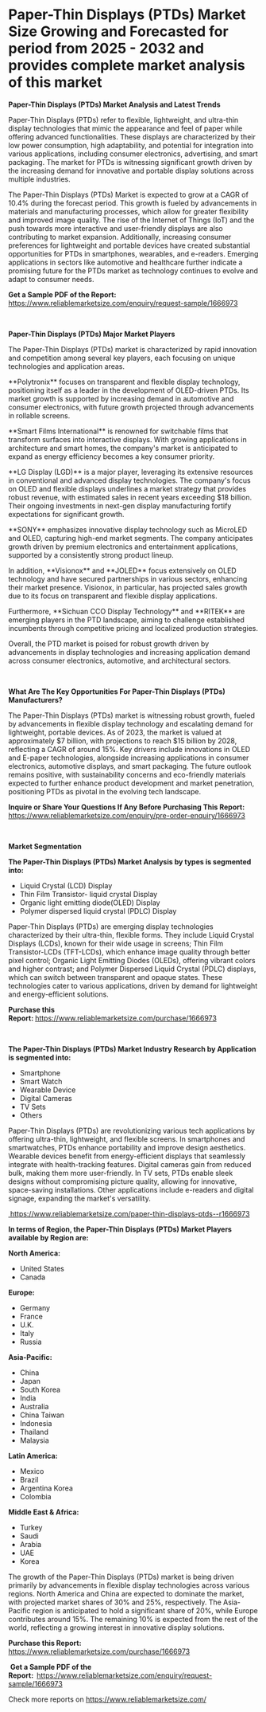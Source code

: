 <p><h1>Paper-Thin Displays (PTDs) Market Size Growing and Forecasted for period from 2025 - 2032 and provides complete market analysis of this market</h1></p><p><strong>Paper-Thin Displays (PTDs) Market Analysis and Latest Trends</strong></p>
<p><p>Paper-Thin Displays (PTDs) refer to flexible, lightweight, and ultra-thin display technologies that mimic the appearance and feel of paper while offering advanced functionalities. These displays are characterized by their low power consumption, high adaptability, and potential for integration into various applications, including consumer electronics, advertising, and smart packaging. The market for PTDs is witnessing significant growth driven by the increasing demand for innovative and portable display solutions across multiple industries.</p><p>The Paper-Thin Displays (PTDs) Market is expected to grow at a CAGR of 10.4% during the forecast period. This growth is fueled by advancements in materials and manufacturing processes, which allow for greater flexibility and improved image quality. The rise of the Internet of Things (IoT) and the push towards more interactive and user-friendly displays are also contributing to market expansion. Additionally, increasing consumer preferences for lightweight and portable devices have created substantial opportunities for PTDs in smartphones, wearables, and e-readers. Emerging applications in sectors like automotive and healthcare further indicate a promising future for the PTDs market as technology continues to evolve and adapt to consumer needs.</p></p>
<p><strong>Get a Sample PDF of the Report:&nbsp;</strong> <a href="https://www.reliablemarketsize.com/enquiry/request-sample/1666973?utm_campaign=1884&utm_medium=2&utm_source=Github&utm_content=ia&utm_term=12022025&utm_id=paper-thin-displays-ptds">https://www.reliablemarketsize.com/enquiry/request-sample/1666973</a></p>
<p>&nbsp;</p>
<p><strong>Paper-Thin Displays (PTDs) Major Market Players</strong></p>
<p><p>The Paper-Thin Displays (PTDs) market is characterized by rapid innovation and competition among several key players, each focusing on unique technologies and application areas.</p><p>**Polytronix** focuses on transparent and flexible display technology, positioning itself as a leader in the development of OLED-driven PTDs. Its market growth is supported by increasing demand in automotive and consumer electronics, with future growth projected through advancements in rollable screens.</p><p>**Smart Films International** is renowned for switchable films that transform surfaces into interactive displays. With growing applications in architecture and smart homes, the company's market is anticipated to expand as energy efficiency becomes a key consumer priority.</p><p>**LG Display (LGD)** is a major player, leveraging its extensive resources in conventional and advanced display technologies. The company's focus on OLED and flexible displays underlines a market strategy that provides robust revenue, with estimated sales in recent years exceeding $18 billion. Their ongoing investments in next-gen display manufacturing fortify expectations for significant growth.</p><p>**SONY** emphasizes innovative display technology such as MicroLED and OLED, capturing high-end market segments. The company anticipates growth driven by premium electronics and entertainment applications, supported by a consistently strong product lineup.</p><p>In addition, **Visionox** and **JOLED** focus extensively on OLED technology and have secured partnerships in various sectors, enhancing their market presence. Visionox, in particular, has projected sales growth due to its focus on transparent and flexible display applications.</p><p>Furthermore, **Sichuan CCO Display Technology** and **RITEK** are emerging players in the PTD landscape, aiming to challenge established incumbents through competitive pricing and localized production strategies.</p><p>Overall, the PTD market is poised for robust growth driven by advancements in display technologies and increasing application demand across consumer electronics, automotive, and architectural sectors.</p></p>
<p>&nbsp;</p>
<p><strong>What Are The Key Opportunities For Paper-Thin Displays (PTDs) Manufacturers?</strong></p>
<p><p>The Paper-Thin Displays (PTDs) market is witnessing robust growth, fueled by advancements in flexible display technology and escalating demand for lightweight, portable devices. As of 2023, the market is valued at approximately $7 billion, with projections to reach $15 billion by 2028, reflecting a CAGR of around 15%. Key drivers include innovations in OLED and E-paper technologies, alongside increasing applications in consumer electronics, automotive displays, and smart packaging. The future outlook remains positive, with sustainability concerns and eco-friendly materials expected to further enhance product development and market penetration, positioning PTDs as pivotal in the evolving tech landscape.</p></p>
<p><strong>Inquire or Share Your Questions If Any Before Purchasing This Report:</strong> <a href="https://www.reliablemarketsize.com/enquiry/pre-order-enquiry/1666973?utm_campaign=1884&utm_medium=2&utm_source=Github&utm_content=ia&utm_term=12022025&utm_id=paper-thin-displays-ptds">https://www.reliablemarketsize.com/enquiry/pre-order-enquiry/1666973</a></p>
<p>&nbsp;</p>
<p><strong>Market Segmentation</strong></p>
<p><strong>The Paper-Thin Displays (PTDs) Market Analysis by types is segmented into:</strong></p>
<p><ul><li>Liquid Crystal (LCD) Display</li><li>Thin Film Transistor- liquid crystal Display</li><li>Organic light emitting diode(OLED) Display</li><li>Polymer dispersed liquid crystal (PDLC) Display</li></ul></p>
<p><p>Paper-Thin Displays (PTDs) are emerging display technologies characterized by their ultra-thin, flexible forms. They include Liquid Crystal Displays (LCDs), known for their wide usage in screens; Thin Film Transistor-LCDs (TFT-LCDs), which enhance image quality through better pixel control; Organic Light Emitting Diodes (OLEDs), offering vibrant colors and higher contrast; and Polymer Dispersed Liquid Crystal (PDLC) displays, which can switch between transparent and opaque states. These technologies cater to various applications, driven by demand for lightweight and energy-efficient solutions.</p></p>
<p><strong>Purchase this Report:&nbsp;</strong><a href="https://www.reliablemarketsize.com/purchase/1666973?utm_campaign=1884&utm_medium=2&utm_source=Github&utm_content=ia&utm_term=12022025&utm_id=paper-thin-displays-ptds">https://www.reliablemarketsize.com/purchase/1666973</a></p>
<p>&nbsp;</p>
<p><strong>The Paper-Thin Displays (PTDs) Market Industry Research by Application is segmented into:</strong></p>
<p><ul><li>Smartphone</li><li>Smart Watch</li><li>Wearable Device</li><li>Digital Cameras</li><li>TV Sets</li><li>Others</li></ul></p>
<p><p>Paper-Thin Displays (PTDs) are revolutionizing various tech applications by offering ultra-thin, lightweight, and flexible screens. In smartphones and smartwatches, PTDs enhance portability and improve design aesthetics. Wearable devices benefit from energy-efficient displays that seamlessly integrate with health-tracking features. Digital cameras gain from reduced bulk, making them more user-friendly. In TV sets, PTDs enable sleek designs without compromising picture quality, allowing for innovative, space-saving installations. Other applications include e-readers and digital signage, expanding the market's versatility.</p></p>
<p><a href="https://www.reliablemarketsize.com/paper-thin-displays-ptds--r1666973?utm_campaign=1884&utm_medium=2&utm_source=Github&utm_content=ia&utm_term=12022025&utm_id=paper-thin-displays-ptds">&nbsp;https://www.reliablemarketsize.com/paper-thin-displays-ptds--r1666973</a></p>
<p><strong>In terms of Region, the Paper-Thin Displays (PTDs) Market Players available by Region are:</strong></p>
<p>
    <p> <strong> North America: </strong>
        <ul>
            <li>United States</li>
            <li>Canada</li>
        </ul>
        </p> 
    <p> <strong> Europe: </strong>
        <ul>
            <li>Germany</li>
            <li>France</li>
            <li>U.K.</li>
            <li>Italy</li>
            <li>Russia</li>
        </ul>
        </p> 
    <p> <strong> Asia-Pacific: </strong>
        <ul>
            <li>China</li>
            <li>Japan</li>
            <li>South Korea</li>
            <li>India</li>
            <li>Australia</li>
            <li>China Taiwan</li>
            <li>Indonesia</li>
            <li>Thailand</li>
            <li>Malaysia</li>
        </ul>
        </p> 
    <p> <strong> Latin America: </strong>
        <ul>
            <li>Mexico</li>
            <li>Brazil</li>
            <li>Argentina Korea</li>
            <li>Colombia</li>
        </ul>
        </p> 
    <p> <strong> Middle East & Africa: </strong>
        <ul>
            <li>Turkey</li>
            <li>Saudi</li>
            <li>Arabia</li>
            <li>UAE</li>
            <li>Korea</li>
        </ul>
    </p>
    </p>
<p><p>The growth of the Paper-Thin Displays (PTDs) market is being driven primarily by advancements in flexible display technologies across various regions. North America and China are expected to dominate the market, with projected market shares of 30% and 25%, respectively. The Asia-Pacific region is anticipated to hold a significant share of 20%, while Europe contributes around 15%. The remaining 10% is expected from the rest of the world, reflecting a growing interest in innovative display solutions.</p></p>
<p><strong>Purchase this Report: </strong><a href="https://www.reliablemarketsize.com/purchase/1666973?utm_campaign=1884&utm_medium=2&utm_source=Github&utm_content=ia&utm_term=12022025&utm_id=paper-thin-displays-ptds">https://www.reliablemarketsize.com/purchase/1666973</a></p>
<p>&nbsp;<strong>Get a Sample PDF of the Report:&nbsp;&nbsp;</strong><a href="https://www.reliablemarketsize.com/enquiry/request-sample/1666973?utm_campaign=1884&utm_medium=2&utm_source=Github&utm_content=ia&utm_term=12022025&utm_id=paper-thin-displays-ptds">https://www.reliablemarketsize.com/enquiry/request-sample/1666973</a></p>
<p><strong></strong></p>
<p>Check more reports on <a href="https://www.reliablemarketsize.com/?utm_campaign=1884&utm_medium=2&utm_source=Github&utm_content=ia&utm_term=12022025&utm_id=paper-thin-displays-ptds">https://www.reliablemarketsize.com/</a></p>